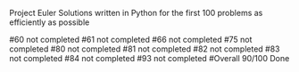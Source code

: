 Project Euler
 Solutions written in Python for the first 100 problems as efficiently as possible

#60 not completed
#61 not completed
#66 not completed
#75 not completed
#80 not completed
#81 not completed
#82 not completed
#83 not completed
#84 not completed
#93 not completed
#Overall 90/100 Done
